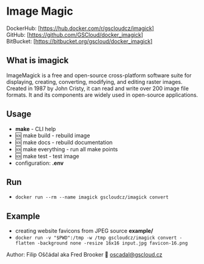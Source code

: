 # Image Magic

DockerHub: [https://hub.docker.com/r/gscloudcz/imagick]  
GitHub: [https://github.com/GSCloud/docker_imagick]  
BitBucket: [https://bitbucket.org/gscloud/docker_imagick]

## What is imagick

ImageMagick is a free and open-source cross-platform software suite for displaying, creating, converting, modifying, and editing raster images. Created in 1987 by John Cristy, it can read and write over 200 image file formats. It and its components are widely used in open-source applications.

## Usage

* **make** - CLI help
* 🆘 make build - rebuild image
* 🆘 make docs - rebuild documentation
* 🆘 make everything - run all make points
* 🆘 make test - test image
* configuration: **.env**

## Run

* `docker run --rm --name imagick gscloudcz/imagick convert`

## Example

* creating website favicons from JPEG source **example/**
* `docker run -v "$PWD":/tmp -w /tmp gscloudcz/imagick convert -flatten -background none -resize 16x16 input.jpg favicon-16.png`

Author: Filip Oščádal aka Fred Brooker 💌 <oscadal@gscloud.cz>
